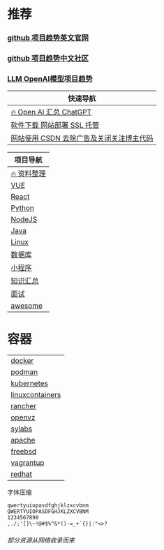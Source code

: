 # 推荐
### [github 项目趋势英文官网](https://github.com/trending)
### [github 项目趋势中文社区](https://www.githubs.cn/trending)
### [LLM OpenAI模型项目趋势](https://huggingface.co/spaces)
| 快速导航                                          |
|-----------------------------------------------|
| [🔥 Open AI 汇总 ChatGPT](./AI/README.md)       |
| [软件下载 网站部署 SSL 托管](./System/README.md)        |
| [网站使用 CSDN 去除广告及关闭关注博主代码](WebSite/WebSite.md) |

| 项目导航                                                   |
|--------------------------------------------------------|
| [🔥 资料整理](./Document/README.md)                        |
| [VUE](./VUE/README.md)                                 |
| [React](./React/README.md)                             |
| [Python](./Python/README.md)                           |
| [NodeJS](./NodeJS/README.md)                           |
| [Java](./Java/README.md)                               |
| [Linux](./Linux/README.md)                             |
| [数据库](./Database/README.md)                            |
| [小程序](./MiniAPP/README.md)                             |
| [知识汇总](./Knowledge/README.md)                          |
| [面试](./Interview/README.md)                            |
| [awesome](https://github.com/sindresorhus/awesome)     |

# 容器
|                                                                                               |
|-----------------------------------------------------------------------------------------------|
| [docker](https://www.docker.com/)                                                             |
| [podman](https://podman.io/)                                                                  |
| [kubernetes](https://kubernetes.io/)                                                          |
| [linuxcontainers](https://linuxcontainers.org/)                                               |
| [rancher](https://www.rancher.com/)                                                           |
| [openvz](https://openvz.org/)                                                                 |
| [sylabs](https://sylabs.io/singularity/)                                                      |
| [apache](https://mesos.apache.org/)                                                           |
| [freebsd](https://www.freebsd.org/)                                                           |
| [vagrantup](https://www.vagrantup.com/)                                                       |
| [redhat](https://www.redhat.com/en/technologies/cloud-computing/openshift/container-platform) |

[//]: # (https://pip.itcast.cn/home?hm-pc-dh%24bz)

字体压缩
```text
qwertyuiopasdfghjklzxcvbnm
QWERTYUIOPASDFGHJKLZXCVBNM
1234567890
,./;'[]\~!@#$%^&*()-=_+`{}|:"<>?
```

###### 部分资源从网络收录而来
